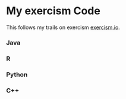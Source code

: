 # My exercism Code

This follows my trails on exercism  [exercism.io](http://exercism.io/).

### Java

### R

### Python

### C++